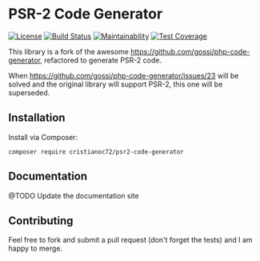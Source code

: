 # PSR-2 Code Generator

[![License](https://img.shields.io/badge/License-Apache%202.0-blue.svg)](https://opensource.org/licenses/Apache-2.0)
[![Build Status](https://travis-ci.org/cristianoc72/psr2-code-generator.svg?branch=master)](https://travis-ci.org/cristianoc72/psr2-code-generator)
[![Maintainability](https://api.codeclimate.com/v1/badges/aa8d57cef69166ace691/maintainability)](https://codeclimate.com/github/cristianoc72/psr2-code-generator/maintainability)
[![Test Coverage](https://api.codeclimate.com/v1/badges/aa8d57cef69166ace691/test_coverage)](https://codeclimate.com/github/cristianoc72/psr2-code-generator/test_coverage)

This library is a fork of the awesome https://github.com/gossi/php-code-generator, refactored to generate PSR-2 code.

When https://github.com/gossi/php-code-generator/issues/23 will be solved and the original library will support PSR-2,
this one will be superseded. 

## Installation

Install via Composer:

```
composer require cristianoc72/psr2-code-generator
```

## Documentation

@TODO Update the documentation site

## Contributing

Feel free to fork and submit a pull request (don't forget the tests) and I am happy to merge.
